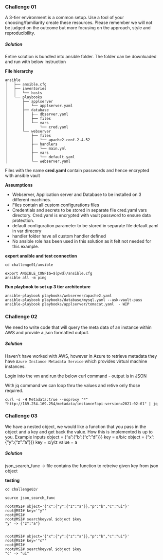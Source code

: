 ﻿

### Challenge 01 

A 3-tier environment is a common setup. Use a tool of your choosing/familiarity create these
resources. Please remember we will not be judged on the outcome but more focusing on the
approach, style and reproducibility.

##### Solution

Entire solution is bundled into ansible folder. The folder can be downloaded and run with below instruction 

**File hierarchy**

```
ansible
│   ├── ansible.cfg
│   ├── inventories
│   │   └── hosts
│   └── playbooks
│       ├── applserver
│       │   └── applserver.yaml
│       ├── database
│       │   ├── dbserver.yaml
│       │   ├── files
│       │   └── vars
│       │       └── cred.yaml
│       └── webserver
│           ├── files
│           │   └── apache2.conf-2.4.52
│           ├── handlers
│           │   └── main.yml
│           ├── vars
│           │   └── default.yaml
│           └── webserver.yaml
```

Files with the name **cred.yaml** contain passwords and hence encrypted with ansible vault

**Assumptions**

- Webserver, Application server and Database to be installed on 3 different machines.
- Files contain all custom configurations files
- Credentials and secrets to be stored in separate file cred.yaml vars directory. Cred.yaml is encrypted with vault password to ensure data protection.
- default configuration parameter to be stored in separate file default.yaml in var direcory
- handler folder have all custom handler defined
- No ansible role has been used in this solution as it felt not needed for this example.




**export ansible and test connection**

```
cd challenge01/ansible

export ANSIBLE_CONFIG=$(pwd)/ansible.cfg
ansible all -m ping 
```

**Run playbook to set up 3 tier architecture**

```
ansible-playbook playbooks/webserver/apache2.yaml
ansible-playbook playbooks/database/mysql.yaml --ask-vault-pass
ansible-playbook playbooks/applserver/tomacat.yaml  - WIP
```

### Challenge 02

We need to write code that will query the meta data of an instance within AWS and provide a
json formatted output.

##### Solution

Haven't have worked with AWS, however in Azure to retrieve metadata they have `Azure Instance Metadata Service`
which  provides virtual machine instances.

Login into the vm and run the below curl command - output is in JSON

With jq command we can loop thru the values and retive only those required.

```
curl -s -H Metadata:true --noproxy "*" "http://169.254.169.254/metadata/instance?api-version=2021-02-01" | jq
```

### Challenge 03

We have a nested object, we would like a function that you pass in the object and a key and get
back the value. How this is implemented is up to you.
Example Inputs
object = {“a”:{“b”:{“c”:”d”}}}
key = a/b/c
object = {“x”:{“y”:{“z”:”a”}}}
key = x/y/z
value = a

##### Solution

json_search_func -> file contains the function to retreive given key from json object

**testing**

```
cd challenge03/

source json_search_func

root@MSI# object='{"x":{"y":{"z":"a"}},"p":"b","c":"ui"}'
root@MSI# key='"y"'
root@MSI#
root@MSI# searchkeyval $object $key
"y" -> {"z":"a"}


root@MSI# object='{"x":{"y":{"z":"a"}},"p":"b","c":"ui"}'
root@MSI# key='"c"'
root@MSI#
root@MSI# searchkeyval $object $key
"c" -> "ui"

```